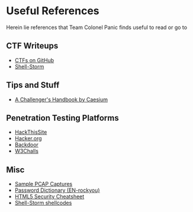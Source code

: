 Useful References
=================

Herein lie references that Team Colonel Panic finds useful to read or go to


CTF Writeups
------------

+ [CTFs on GitHub](https://github.com/ctfs)
+ [Shell-Storm](http://shell-storm.org/repo/CTF/)

Tips and Stuff
--------------

+ [A Challenger's Handbook by Caesium](http://caesum.com/handbook/contents.htm)

Penetration Testing Platforms
-----------------------------

+ [HackThisSite](https://www.hackthissite.org/pages/index/index.php)
+ [Hacker.org](http://www.hacker.org/)
+ [Backdoor](https://backdoor.sdslabs.co/about)
+ [W3Challs](http://w3challs.com/about)

Misc
----

+ [Sample PCAP Captures](http://wiki.wireshark.org/SampleCaptures)
+ [Password Dictionary (EN-rockyou)](https://github.com/TeamColonelPanic/tools/raw/master/password-dictionary/EN%20-%20rockyou.txt.bz2)
+ [HTML5 Security Cheatsheet](http://html5sec.org/)
+ [Shell-Storm shellcodes](http://shell-storm.org/shellcode/)
